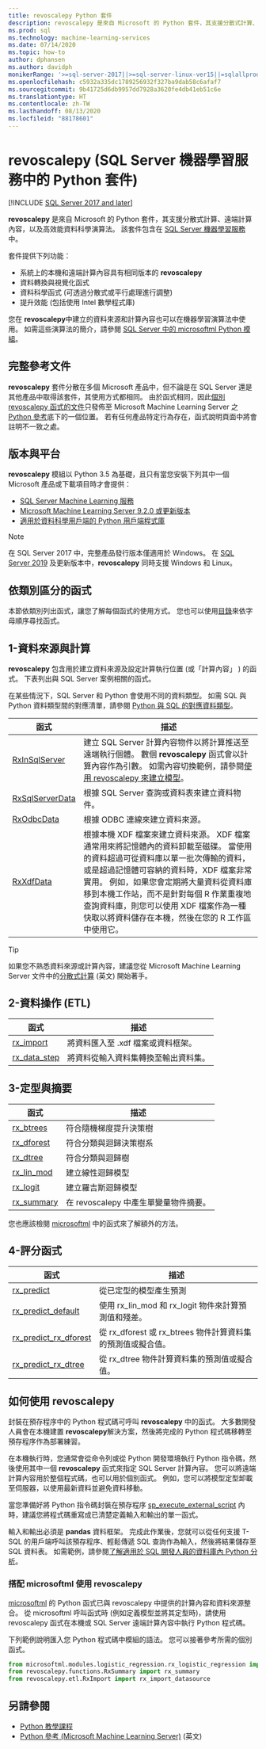```yaml
---
title: revoscalepy Python 套件
description: revoscalepy 是來自 Microsoft 的 Python 套件，其支援分散式計算、遠端計算內容，以及高效能資料科學演算法。
ms.prod: sql
ms.technology: machine-learning-services
ms.date: 07/14/2020
ms.topic: how-to
author: dphansen
ms.author: davidph
monikerRange: '>=sql-server-2017||>=sql-server-linux-ver15||=sqlallproducts-allversions'
ms.openlocfilehash: c5932a335dc1789256932f327ba9dab58c6afaf7
ms.sourcegitcommit: 9b41725d6db9957dd7928a3620fe4db41eb51c6e
ms.translationtype: HT
ms.contentlocale: zh-TW
ms.lasthandoff: 08/13/2020
ms.locfileid: "88178601"
---
```

# <a name="revoscalepy-python-package-in-sql-server-machine-learning-services"></a>revoscalepy (SQL Server 機器學習服務中的 Python 套件)
[!INCLUDE [SQL Server 2017 and later](../../includes/applies-to-version/sqlserver2017.md)]

**revoscalepy** 是來自 Microsoft 的 Python 套件，其支援分散式計算、遠端計算內容，以及高效能資料科學演算法。 該套件包含在 [SQL Server 機器學習服務](../sql-server-machine-learning-services.md)中。

套件提供下列功能：

+ 系統上的本機和遠端計算內容具有相同版本的 **revoscalepy**
+ 資料轉換與視覺化函式
+ 資料科學函式 (可透過分散式或平行處理進行調整)
+ 提升效能 (包括使用 Intel 數學程式庫)

您在 **revoscalepy**中建立的資料來源和計算內容也可以在機器學習演算法中使用。 如需這些演算法的簡介，請參閱 [SQL Server 中的 microsoftml Python 模組](ref-py-microsoftml.md)。

## <a name="full-reference-documentation"></a>完整參考文件

**revoscalepy** 套件分散在多個 Microsoft 產品中，但不論是在 SQL Server 還是其他產品中取得該套件，其使用方式都相同。 由於函式相同，因此[個別 revoscalepy 函式的文件](https://docs.microsoft.com/machine-learning-server/python-reference/revoscalepy/revoscalepy-package)只發佈至 Microsoft Machine Learning Server 之 [Python 參考](https://docs.microsoft.com/machine-learning-server/python-reference/introducing-python-package-reference)底下的一個位置。 若有任何產品特定行為存在，函式說明頁面中將會註明不一致之處。

## <a name="versions-and-platforms"></a>版本與平台

**revoscalepy** 模組以 Python 3.5 為基礎，且只有當您安裝下列其中一個Microsoft 產品或下載項目時才會提供：

+ [SQL Server Machine Learning 服務](../install/sql-machine-learning-services-windows-install.md)
+ [Microsoft Machine Learning Server 9.2.0 或更新版本](https://docs.microsoft.com/machine-learning-server/)
+ [適用於資料科學用戶端的 Python 用戶端程式庫](setup-python-client-tools-sql.md)

> [!NOTE]
> 在 SQL Server 2017 中，完整產品發行版本僅適用於 Windows。 在 [SQL Server 2019](../../linux/sql-server-linux-setup-machine-learning.md) 及更新版本中，**revoscalepy** 同時支援 Windows 和 Linux。

## <a name="functions-by-category"></a>依類別區分的函式

本節依類別列出函式，讓您了解每個函式的使用方式。 您也可以使用[目錄](https://docs.microsoft.com/machine-learning-server/python-reference/introducing-python-package-reference)來依字母順序尋找函式。

## <a name="1-data-source-and-compute"></a>1-資料來源與計算

**revoscalepy** 包含用於建立資料來源及設定計算執行位置 (或「計算內容」  ) 的函式。 下表列出與 SQL Server 案例相關的函式。

在某些情況下，SQL Server 和 Python 會使用不同的資料類型。 如需 SQL 與 Python 資料類型間的對應清單，請參閱 [Python 與 SQL 的對應資料類型](python-libraries-and-data-types.md)。

| 函式| 描述|
| ------- | ---------- |
| [RxInSqlServer](https://docs.microsoft.com/machine-learning-server/python-reference/revoscalepy/rxinsqlserver) |  建立 SQL Server 計算內容物件以將計算推送至遠端執行個體。 數個 **revoscalepy** 函式會以計算內容作為引數。 如需內容切換範例，請參閱[使用 revoscalepy 來建立模型](../tutorials/use-python-revoscalepy-to-create-model.md)。|
| [RxSqlServerData](https://docs.microsoft.com/machine-learning-server/python-reference/revoscalepy/rxsqlserverdata) | 根據 SQL Server 查詢或資料表來建立資料物件。 |
| [RxOdbcData](https://docs.microsoft.com/machine-learning-server/python-reference/revoscalepy/rxodbcdata)| 根據 ODBC 連線來建立資料來源。 |
| [RxXdfData](https://docs.microsoft.com/machine-learning-server/python-reference/revoscalepy/rxxdfdata) | 根據本機 XDF 檔案來建立資料來源。 XDF 檔案通常用來將記憶體內的資料卸載至磁碟。 當使用的資料超過可從資料庫以單一批次傳輸的資料，或是超過記憶體可容納的資料時，XDF 檔案非常實用。 例如，如果您會定期將大量資料從資料庫移到本機工作站，而不是針對每個 R 作業重複地查詢資料庫，則您可以使用 XDF 檔案作為一種快取以將資料儲存在本機，然後在您的 R 工作區中使用它。 |

> [!TIP]
> 如果您不熟悉資料來源或計算內容，建議您從 Microsoft Machine Learning Server 文件中的[分散式計算](https://docs.microsoft.com/machine-learning-server/r/how-to-revoscaler-distributed-computing) \(英文\) 開始著手。

## <a name="2-data-manipulation-etl"></a>2-資料操作 (ETL)

| 函式 | 描述 |
|----------|-------------|
|[rx_import](https://docs.microsoft.com/machine-learning-server/python-reference/revoscalepy/rx-import) | 將資料匯入至 .xdf 檔案或資料框架。|
|[rx_data_step](https://docs.microsoft.com/machine-learning-server/python-reference/revoscalepy/rx-data-step) | 將資料從輸入資料集轉換至輸出資料集。|

<a name="bkmk_algorithms"></a>

## <a name="3-training-and-summarization"></a>3-定型與摘要

| 函式| 描述|
| ------- | ---------- |
|[rx_btrees](https://docs.microsoft.com/machine-learning-server/python-reference/revoscalepy/rx-btrees) | 符合隨機梯度提升決策樹|
|[rx_dforest](https://docs.microsoft.com/machine-learning-server/python-reference/revoscalepy/rx-dforest) | 符合分類與迴歸決策樹系|
|[rx_dtree](https://docs.microsoft.com/machine-learning-server/python-reference/revoscalepy/rx-dtree) | 符合分類與迴歸樹 |
|[rx_lin_mod](https://docs.microsoft.com/machine-learning-server/python-reference/revoscalepy/rx-lin-mod) | 建立線性迴歸模型|
|[rx_logit](https://docs.microsoft.com/machine-learning-server/python-reference/revoscalepy/rx-logit) | 建立羅吉斯迴歸模型|
|[rx_summary](https://docs.microsoft.com/machine-learning-server/python-reference/revoscalepy/rx-summary) | 在 revoscalepy 中產生單變量物件摘要。|

您也應該檢閱 [microsoftml](https://docs.microsoft.com/machine-learning-server/python-reference/microsoftml/microsoftml-package) 中的函式來了解額外的方法。

<a name="ml-scoring"></a>

## <a name="4-scoring-functions"></a>4-評分函式

| 函式| 描述|
| ------- | ---------- |
| [rx_predict](https://docs.microsoft.com/machine-learning-server/python-reference/revoscalepy/rx-predict) | 從已定型的模型產生預測|) | 從已定型的模型產生預測，並可用於即時評分。 |
|[rx_predict_default](https://docs.microsoft.com/machine-learning-server/python-reference/revoscalepy/rx-predict-default) | 使用 rx_lin_mod 和 rx_logit 物件來計算預測值和殘差。 |
|[rx_predict_rx_dforest](https://docs.microsoft.com/machine-learning-server/python-reference/revoscalepy/rx-predict-rx-dforest) | 從 rx_dforest 或 rx_btrees 物件計算資料集的預測值或擬合值。 |
|[rx_predict_rx_dtree](https://docs.microsoft.com/machine-learning-server/python-reference/revoscalepy/rx-predict-rx-dtree) | 從 rx_dtree 物件計算資料集的預測值或擬合值。 |

## <a name="how-to-work-with-revoscalepy"></a>如何使用 revoscalepy

封裝在預存程序中的 Python 程式碼可呼叫 **revoscalepy** 中的函式。 大多數開發人員會在本機建置 **revoscalepy**解決方案，然後將完成的 Python 程式碼移轉至預存程序作為部署練習。

在本機執行時，您通常會從命令列或從 Python 開發環境執行 Python 指令碼，然後使用其中一個 **revoscalepy** 函式來指定 SQL Server 計算內容。 您可以將遠端計算內容用於整個程式碼，也可以用於個別函式。 例如，您可以將模型定型卸載至伺服器，以使用最新資料並避免資料移動。

當您準備好將 Python 指令碼封裝在預存程序 [sp_execute_external_script](https://docs.microsoft.com/sql/relational-databases/system-stored-procedures/sp-execute-external-script-transact-sql) 內時，建議您將程式碼重寫成已清楚定義輸入和輸出的單一函式。 

輸入和輸出必須是 **pandas** 資料框架。 完成此作業後，您就可以從任何支援 T-SQL 的用戶端呼叫該預存程序、輕鬆傳遞 SQL 查詢作為輸入，然後將結果儲存至 SQL 資料表。 如需範例，請參閱[了解適用於 SQL 開發人員的資料庫內 Python 分析](../tutorials/python-taxi-classification-introduction.md)。

### <a name="using-revoscalepy-with-microsoftml"></a>搭配 microsoftml 使用 revoscalepy

[microsoftml](ref-py-microsoftml.md) 的 Python 函式已與 revoscalepy 中提供的計算內容和資料來源整合。 從 microsoftml 呼叫函式時 (例如定義模型並將其定型時)，請使用 revoscalepy 函式在本機或 SQL Server 遠端計算內容中執行 Python 程式碼。

下列範例說明匯入您 Python 程式碼中模組的語法。 您可以接著參考所需的個別函式。

```python
from microsoftml.modules.logistic_regression.rx_logistic_regression import rx_logistic_regression
from revoscalepy.functions.RxSummary import rx_summary
from revoscalepy.etl.RxImport import rx_import_datasource
```

## <a name="see-also"></a>另請參閱

+ [Python 教學課程](../tutorials/sql-server-python-tutorials.md)
+ [Python 參考 (Microsoft Machine Learning Server)](https://docs.microsoft.com/machine-learning-server/python-reference/introducing-python-package-reference) \(英文\)
